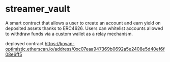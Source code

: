 # streamer_vault
A smart contract that allows a user to create an account and earn yield on deposited assets thanks to ERC4626. 
Users can whitelist accounts allowed to withdraw funds via a custom wallet as a relay mechanism. 

deployed contract https://kovan-optimistic.etherscan.io/address/0xc07eaa947369b0692a5e2408e5d40ef6f08e6ff5
